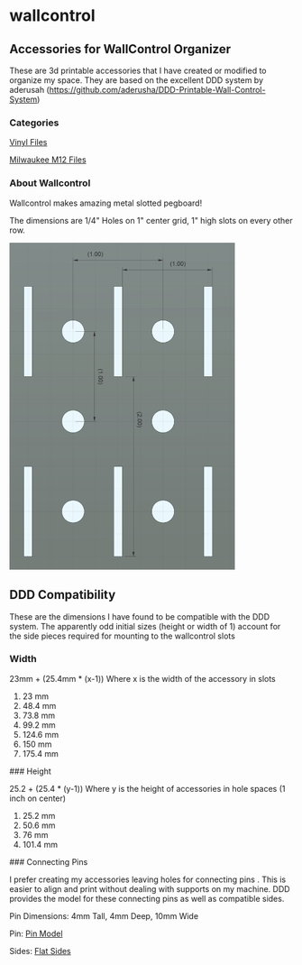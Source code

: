 # wallcontrol

## Accessories for WallControl Organizer

These are 3d printable accessories that I have created or modified to organize my space.
They are based on the excellent DDD system by aderusah (https://github.com/aderusha/DDD-Printable-Wall-Control-System)

### Categories

[Vinyl Files](Vinyl/README.md)

[Milwaukee M12 Files](MilwaukeeM12/README.md)

### About Wallcontrol

Wallcontrol makes amazing metal slotted pegboard!

The dimensions are 1/4" Holes on 1" center grid, 1" high slots on every other row.

<img src="WallcontrolSpacing.png" alt="drawing" width="400"/>

## DDD Compatibility

These are the dimensions I have found to be compatible with the DDD system.  The apparently odd initial sizes (height or width of 1) account for the side pieces required for mounting to the wallcontrol slots

### Width

23mm + (25.4mm * (x-1))     Where x is the width of the accessory in slots
<ol>
    <li>23 mm</li>
    <li>48.4 mm</li>
    <li>73.8 mm</li>
    <li>99.2 mm</li>
    <li>124.6 mm</li>
    <li>150 mm</li>
    <li>175.4 mm</li>
</ol>
### Height

25.2 + (25.4 * (y-1))       Where y is the height of accessories in hole spaces (1 inch on center)
<ol>
    <li>25.2 mm</li>
    <li>50.6 mm</li>
    <li>76 mm</li>
    <li>101.4 mm</li>
</ol>
### Connecting Pins

I prefer creating my accessories leaving holes for connecting pins .  This is easier to align and print without dealing with supports on my machine.  DDD provides the model for these connecting pins as well as compatible sides.

Pin Dimensions:  4mm Tall, 4mm Deep, 10mm Wide

Pin:    [Pin Model](https://github.com/aderusha/DDD-Printable-Wall-Control-System/blob/main/Accessories/4x10x8mm%20Pin.stl)

Sides:  [Flat Sides](https://github.com/aderusha/DDD-Printable-Wall-Control-System/tree/main/Sidepieces/Flats)
